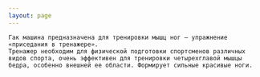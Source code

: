 ```yaml
---
layout: page
---
```


    Гак машина предназначена для тренировки мышц ног – упражнение «приседания в тренажере».
    Тренажер необходим для физической подготовки спортсменов различных видов спорта, очень эффективен для тренировки четырехглавой мышцы бедра, особенно внешней ее области. Формирует сильные красивые ноги.
